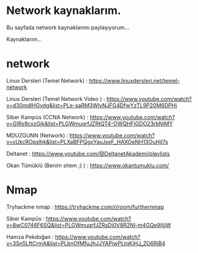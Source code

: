 # Network kaynaklarım.


Bu sayfada network kaynaklarımı paylaşıyorum...


Kaynaklarım...


# network

Linux Dersleri (Temel Network) : https://www.linuxdersleri.net/temel-network

Linux Dersleri (Temel Network Video ) : https://www.youtube.com/watch?v=d30mdlHGvdg&list=PLe-saRM3WlvNJFG4DfwYzTL9P20M6DPHj

Siber Kampüs (CCNA Network) : https://www.youtube.com/watch?v=GIRs9cxzGjk&list=PLGWmuqrfJZRtQT4-OWQHFjGDO23rbNjMY

MDUZGUNN (Network) : https://www.youtube.com/watch?v=xUkcROpslhk&list=PLXaBFPQgxYavJseF_HAXOeNH13OuHjI7s

Deltanet : https://www.youtube.com/@DeltanetAkademi/playlists

Okan Tümüklü (Benim sitem ;) ) : https://www.okantumuklu.com/


# Nmap

Tryhackme nmap : https://tryhackme.com/r/room/furthernmap

Siber Kampüs : https://www.youtube.com/watch?v=8wC0746F6SQ&list=PLGWmuqrfJZRsDj0V8R2Nl-m4GQe9IIjjW

Hamza Pekdoğan : https://www.youtube.com/watch?v=3Sn5LftCrmA&list=PLbnOfMfuJhJJYAPiwPLtqKiHJ_ZG6RiB4
